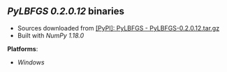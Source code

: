 *PyLBFGS 0.2.0.12* binaries
---------------------------

- Sources downloaded from [[PyPI]: PyLBFGS - PyLBFGS-0.2.0.12.tar.gz](https://files.pythonhosted.org/packages/a4/55/2fbbb0e441c09feb2fa0166e7f9392da348284d4e43e208f9f6631fdfc28/PyLBFGS-0.2.0.12.tar.gz)
- Built with *NumPy 1.18.0*

**Platforms**:
- *Windows*

